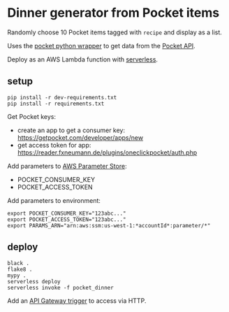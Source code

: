 # Dinner generator from Pocket items

Randomly choose 10 Pocket items tagged with `recipe` and display as a list.

Uses the [pocket python wrapper](https://github.com/tapanpandita/pocket) to get data from
the [Pocket API](https://getpocket.com/developer/docs/overview).

Deploy as an AWS Lambda function with [serverless](https://www.serverless.com/framework/docs/getting-started/).

## setup

```
pip install -r dev-requirements.txt
pip install -r requirements.txt
```

Get Pocket keys:

  - create an app to get a consumer key: https://getpocket.com/developer/apps/new
  - get access token for app: https://reader.fxneumann.de/plugins/oneclickpocket/auth.php

Add parameters to [AWS Parameter Store](https://us-east-1.console.aws.amazon.com/systems-manager/parameters/):

  - POCKET_CONSUMER_KEY
  - POCKET_ACCESS_TOKEN

Add parameters to environment:

```
export POCKET_CONSUMER_KEY="123abc..."
export POCKET_ACCESS_TOKEN="123abc..."
export PARAMS_ARN="arn:aws:ssm:us-west-1:*accountId*:parameter/*"
```

## deploy

```
black .
flake8 .
mypy .
serverless deploy
serverless invoke -f pocket_dinner
```

Add an [API Gateway trigger](https://docs.aws.amazon.com/lambda/latest/dg/services-apigateway.html)
to access via HTTP.
